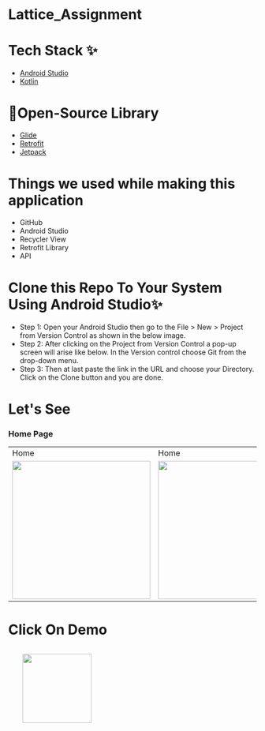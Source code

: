 # Lattice_Assignment

# Tech Stack ✨

* [Android Studio](https://developer.android.com/studio)
* [Kotlin](https://kotlinlang.org/)

# 🔗Open-Source Library

* [Glide](https://github.com/bumptech/glide)
* [Retrofit](https://square.github.io/retrofit/)
* [Jetpack](https://developer.android.com/jetpack)

# Things we used while making this application

* GitHub
* Android Studio
* Recycler View
* Retrofit Library
* API


# Clone this Repo To Your System Using Android Studio✨

* Step 1: Open your Android Studio then go to the File > New > Project from Version Control as shown in the below image.
* Step 2: After clicking on the Project from Version Control a pop-up screen will arise like below. In the Version control choose Git from the drop-down menu.
* Step 3: Then at last paste the link in the URL and choose your Directory. Click on the Clone button and you are done.

# Let's See

### Home Page

<table>
  <tr>
    <td>Home</td>
    <td>Home</td>
  </tr>
  <tr>
    <td><img src="Welcome" width="280" /></td>
    <td><img src="Home" width="280"></td>
  </tr>
 </table>
 
# Click On Demo
  <code>
    <a href="https://drive.google.com/file/d/1NZ88jPkfoKkno2XHwqfNSwnSSxvGIIDD/view?usp=sharing" title="Playstore Profile"><img height="140" width="140" src="https://encrypted-tbn0.gstatic.com/images?q=tbn:ANd9GcRgwJcz642pA7mLR5u44OirKSJjfxOoOqWbpNx7vgDP0NI4snSp68daLp-JccwzoGUIARw&usqp=CAU"></a></code>
